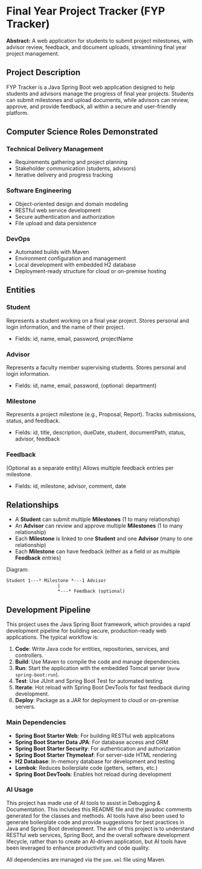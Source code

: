 # Final Year Project Tracker (FYP Tracker)

**Abstract:**
A web application for students to submit project milestones, with advisor review, feedback, and document uploads, streamlining final year project management.

## Project Description
FYP Tracker is a Java Spring Boot web application designed to help students and advisors manage the progress of final year projects. Students can submit milestones and upload documents, while advisors can review, approve, and provide feedback, all within a secure and user-friendly platform.

## Computer Science Roles Demonstrated

### Technical Delivery Management
- Requirements gathering and project planning
- Stakeholder communication (students, advisors)
- Iterative delivery and progress tracking

### Software Engineering
- Object-oriented design and domain modeling
- RESTful web service development
- Secure authentication and authorization
- File upload and data persistence

### DevOps
- Automated builds with Maven
- Environment configuration and management
- Local development with embedded H2 database
- Deployment-ready structure for cloud or on-premise hosting

## Entities

### Student
Represents a student working on a final year project. Stores personal and login information, and the name of their project.
- Fields: id, name, email, password, projectName

### Advisor
Represents a faculty member supervising students. Stores personal and login information.
- Fields: id, name, email, password, (optional: department)

### Milestone
Represents a project milestone (e.g., Proposal, Report). Tracks submissions, status, and feedback.
- Fields: id, title, description, dueDate, student, documentPath, status, advisor, feedback

### Feedback
(Optional as a separate entity) Allows multiple feedback entries per milestone.
- Fields: id, milestone, advisor, comment, date

## Relationships
- A **Student** can submit multiple **Milestones** (1 to many relationship)
- An **Advisor** can review and approve multiple **Milestones** (1 to many relationship)
- Each **Milestone** is linked to one **Student** and one **Advisor** (many to one relationship)
- Each **Milestone** can have feedback (either as a field or as multiple **Feedback** entries)

Diagram:

    Student 1---* Milestone *---1 Advisor
                       |
                       *---* Feedback (optional)

## Development Pipeline

This project uses the Java Spring Boot framework, which provides a rapid development pipeline for building secure, production-ready web applications. The typical workflow is:

1. **Code**: Write Java code for entities, repositories, services, and controllers.
2. **Build**: Use Maven to compile the code and manage dependencies.
3. **Run**: Start the application with the embedded Tomcat server (`mvnw spring-boot:run`).
4. **Test**: Use JUnit and Spring Boot Test for automated testing.
5. **Iterate**: Hot reload with Spring Boot DevTools for fast feedback during development.
6. **Deploy**: Package as a JAR for deployment to cloud or on-premise servers.

### Main Dependencies
- **Spring Boot Starter Web**: For building RESTful web applications
- **Spring Boot Starter Data JPA**: For database access and ORM
- **Spring Boot Starter Security**: For authentication and authorization
- **Spring Boot Starter Thymeleaf**: For server-side HTML rendering
- **H2 Database**: In-memory database for development and testing
- **Lombok**: Reduces boilerplate code (getters, setters, etc.)
- **Spring Boot DevTools**: Enables hot reload during development

### AI Usage
This project has made use of AI tools to assist in Debugging & Documentation. This includes this README file and the javadoc comments generated for the classes and methods. AI tools have also been used to generate boilerplate code and provide suggestions for best practices in Java and Spring Boot development. The aim of this project is to understand RESTful web services, Spring Boot, and the overall software development lifecycle, rather than to create an AI-driven application, but AI tools have been leveraged to enhance productivity and code quality.

All dependencies are managed via the `pom.xml` file using Maven.
